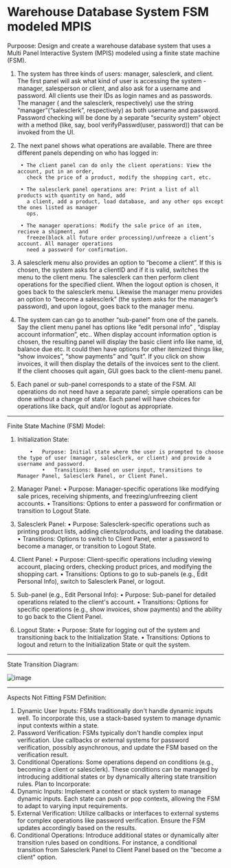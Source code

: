 # Warehouse Database System FSM modeled MPIS

Purpoose: Design and create a warehouse database system that uses a Multi Panel Interactive System (MPIS) modeled using a finite state machine (FSM).

1. The system has three kinds of users: manager, salesclerk, and client. The first panel will ask
what kind of user is accessing the system - manager, salesperson or client, and also ask for a
username and password. All clients use their IDs as login names and as passwords. The manager
( and the salesclerk, respectively) use the string “manager”(“salesclerk”, respectively)
as both username and password. Password checking will be done by a separate “security
system” object with a method (like, say, bool verifyPasswd(user, password)) that can
be invoked from the UI.


2. The next panel shows what operations are available. There are three different panels depending
on who has logged in:

        • The client panel can do only the client operations: View the account, put in an order,
          check the price of a product, modify the shopping cart, etc.
   
        • The salesclerk panel operations are: Print a list of all products with quantity on hand, add
          a client, add a product, load database, and any other ops except the ones listed as manager
          ops.
   
        • The manager operations: Modify the sale price of an item, recieve a shipment, and
          freeze(block all future order processing)/unfreeze a client’s account. All manager operations
          need a password for confirmation.

4. A salesclerk menu also provides an option to “become a client”. If this is chosen, the system
asks for a clientID and if it is valid, switches the menu to the client menu. The salesclerk can
then perform client operations for the specified client. When the logout option is chosen, it
goes back to the salesclerk menu. Likewise the manager menu provides an option to “become
a salesclerk” (the system asks for the manager’s password), and upon logout, goes back to
the manager menu.

5. The system can can go to another “sub-panel” from one of the panels. Say the client menu
panel has options like “edit personal info” , “display account information”, etc.. When display
account information option is chosen, the resulting panel will display the basic client info like
name, id, balance due etc. It could then have options for other itemized things like, “show
invoices”, “show payments” and “quit”. If you click on show invoices, it will then display the
details of the invoices sent to the client. If the client chooses quit again, GUI goes back to
the client-menu panel.

6. Each panel or sub-panel corresponds to a state of the FSM. All operations do not need have
a separate panel; simple operations can be done without a change of state. Each panel will
have choices for operations like back, quit and/or logout as appropriate.

----------------------------------------------------------------------------------------
Finite State Machine (FSM) Model:
1.	Initialization State:

  	        •	Purpose: Initial state where the user is prompted to choose the type of user (manager, salesclerk, or client) and provide a username and password.
                •	Transitions: Based on user input, transitions to Manager Panel, Salesclerk Panel, or Client Panel.

3.	Manager Panel:
        •	Purpose: Manager-specific operations like modifying sale prices, receiving shipments, and freezing/unfreezing client accounts.
        •	Transitions: Options to enter a password for confirmation or transition to Logout State.
4.	Salesclerk Panel:
        •	Purpose: Salesclerk-specific operations such as printing product lists, adding clients/products, and loading the database.
        •	Transitions: Options to switch to Client Panel, enter a password to become a manager, or transition to Logout State.
5.	Client Panel:
        •	Purpose: Client-specific operations including viewing account, placing orders, checking product prices, and modifying the shopping cart.
        •	Transitions: Options to go to sub-panels (e.g., Edit Personal Info), switch to Salesclerk Panel, or logout.
6.	Sub-panel (e.g., Edit Personal Info):
        •	Purpose: Sub-panel for detailed operations related to the client's account.
        •	Transitions: Options for specific operations (e.g., show invoices, show payments) and the ability to go back to the Client Panel.
7.	Logout State:
        •	Purpose: State for logging out of the system and transitioning back to the Initialization State.
        •	Transitions: Options to logout and return to the Initialization State or quit the system.

----------------------------------------------------------------------------------------
State Transition Diagram:

![image](https://github.com/DWright91/Warehouse-Database-System-FSM-GUI-Java/assets/94549091/e9e23289-1a57-4fff-bb27-50a69eac3068)

 ----------------------------------------------------------------------------------------
Aspects Not Fitting FSM Definition:
1.	Dynamic User Inputs: FSMs traditionally don't handle dynamic inputs well. To incorporate this, use a stack-based system to manage dynamic input contexts within a state.
2.	Password Verification: FSMs typically don't handle complex input verification. Use callbacks or external systems for password verification, possibly asynchronous, and update the FSM based on the verification result.
3.	Conditional Operations: Some operations depend on conditions (e.g., becoming a client or salesclerk). These conditions can be managed by introducing additional states or by dynamically altering state transition rules.
Plan to Incorporate:
1.	Dynamic Inputs: Implement a context or stack system to manage dynamic inputs. Each state can push or pop contexts, allowing the FSM to adapt to varying input requirements.
2.	External Verification: Utilize callbacks or interfaces to external systems for complex operations like password verification. Ensure the FSM updates accordingly based on the results.
3.	Conditional Operations: Introduce additional states or dynamically alter transition rules based on conditions. For instance, a conditional transition from Salesclerk Panel to Client Panel based on the "become a client" option.




